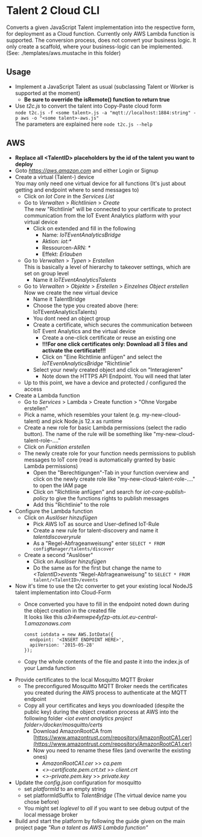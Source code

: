 <!---
  Copyright (c) 2021 Bosch.IO GmbH

  This Source Code Form is subject to the terms of the Mozilla Public
  License, v. 2.0. If a copy of the MPL was not distributed with this
  file, You can obtain one at https://mozilla.org/MPL/2.0/.

  SPDX-License-Identifier: MPL-2.0
-->

# Talent 2 Cloud CLI

Converts a given JavaScript Talent implementation into the respective form, for deployment as a Cloud function.
Currently only AWS Lambda function is supported.
The conversion process, does not convert your business logic. It only create a scaffold, where your business-logic can be implemented. (See: ./templates/aws.mustache in this folder)

## Usage

- Implement a JavaScript Talent as usual (subclassing Talent or Worker is supported at the moment)
  - __Be sure to override the isRemote() function to return true__
- Use _t2c.js_ to convert the talent into Copy-Paste cloud form<br>
  `node t2c.js -f <some talent>.js -a "mqtt://localhost:1884:string" -p aws -o "<some talent>-aws.js"`<br>
  The parameters are explained here ```node t2c.js --help```

## AWS

- __Replace all \<TalentID\> placeholders by the id of the talent you want to deploy__
- Goto _https://aws.amazon.com_ and either Login or Signup
- Create a virtual (Talent-) device<br>
  You may only need one virtual device for all functions (It's just about getting and endpoint where to send messages to)
  - Click on _Iot Core_ in the _Services List_
  - Go to _Verwalten_ \> _Richtlinien_ \> _Create_<br>
    The new "Richtlinie" will be connected to your certificate to protect communication from the IoT Event Analytics platform with your virtual device
    - Click on extended and fill in the following
      - Name: _IoTEventAnalyticsBridge_
      - Aktion: _iot:*_
      - Ressourcen-ARN: _*_
      - Effekt: _Erlauben_
  - Go to _Verwalten_ \> _Typen_ \> _Erstellen_<br>
    This is basically a level of hierarchy to takeover settings, which are set on group level
    - Name it _IoTEventAnalyticsTalents_
  - Go to _Verwalten_ \> _Objekte_ \> _Erstellen_ \> _Einzelnes Object erstellen_<br>
    Now we create the new virtual device
    - Name it TalentBridge
    - Choose the type you created above (here: IoTEventAnalyticsTalents)
    - You dont need an object group
    - Create a certificate, which secures the communication between IoT Event Analytics and the virtual device
      - Create a one-click certificate or reuse an existing one
      - __!!!For one click certificates only: Download all 3 files and activate the certificate!!!__
      - Click on "Eine Richtlinie anfügen" and select the _IoTEventAnalyticsBridge_ "Richtlinie"
    - Select your newly created object and click on "Interagieren"
      - Note down the HTTPS API Endpoint. You will need that later
  - Up to this point, we have a device and protected / configured the access
- Create a Lambda function
  - Go to _Services_ \> Lambda \> Create function \> "Ohne Vorgabe erstellen"
  - Pick a name, which resembles your talent (e.g. my-new-cloud-talent) and pick Node.js 12.x as runtime
  - Create a new role for basic Lambda permissions (select the radio button). The name of the rule will be something like "my-new-cloud-talent-role-...."
  - Click on _Funktion erstellen_
  - The newly create role for your function needs permissions to publish messages to IoT core (read is automatically granted by basic Lambda permissions)
    - Open the "Berechtigungen"-Tab in your function overview and click on the newly create role like "my-new-cloud-talent-role-...." to open the IAM page
    - Click on "Richtlinie anfügen" and search for _iot-core-publish-policy_ to give the functions rights to publish messages
    - Add this "Richtlinie" to the role
- Configure the Lambda function
  - Click on _Auslöser hinzufügen_
    - Pick AWS IoT as source and User-defined IoT-Rule
    - Create a new rule for talent-discovery and name it _talentdiscoveryrule_
    - As a "Regel-Abfrageanweisung" enter ```SELECT * FROM configManager/talents/discover```
  - Create a second "Auslöser"
    - Click on _Auslöser hinzufügen_
    - Do the same as for the first but change the name to _\<TalentID\>events_ "Regel-Abfrageanweisung" to `SELECT * FROM talent/<TalentID>/events`
- Now it's time to use the t2c converter to get your existing local NodeJS talent implementation into Cloud-Form
  - Once converted you have to fill in the endpoint noted down during the object creation in the created file<br>
    It looks like this _a3r4wmwpe4yfzp-ats.iot.eu-central-1.amazonaws.com_<br>

    ```code
    const iotdata = new AWS.IotData({
      endpoint: '<INSERT ENDPOINT HERE>',
      apiVersion: '2015-05-28'
    });
    ```

  - Copy the whole contents of the file and paste it into the index.js of your Lamda function
- Provide certificates to the local Mosquitto MQTT Broker
  - The preconfigured Mosquitto MQTT Broker needs the certificates you created during the AWS process to authenticate at the MQTT endpoint
  - Copy all your certificates and keys you downloaded (despite the public key) during the object creation process at AWS into the following folder _\<iot event analytics project folder\>/docker/mosquitto/certs_
    - Download AmazonRootCA from [https://www.amazontrust.com/repository/AmazonRootCA1.cer](https://www.amazontrust.com/repository/AmazonRootCA1.cer)
    - Now you need to rename these files (and overwrite the existing ones)
      - _AmazonRootCA1.cer_ \>\> _ca.pem_
      - _\<\>-certificate.pem.crt.txt_ \>\> _client.crt_
      - _\<\>-private.pem.key_ \>\> _private.key_
- Update the _config.json_ configuration for mosquitto
  - set _platformId_ to an empty string
  - set platformIdSuffix to _TalentBridge_ (The virtual device name you chose before)
  - You might set _loglevel_ to _all_ if you want to see debug output of the local message broker
- Build and start the platform by following the guide given on the main project page _"Run a talent as AWS Lambda function"_
